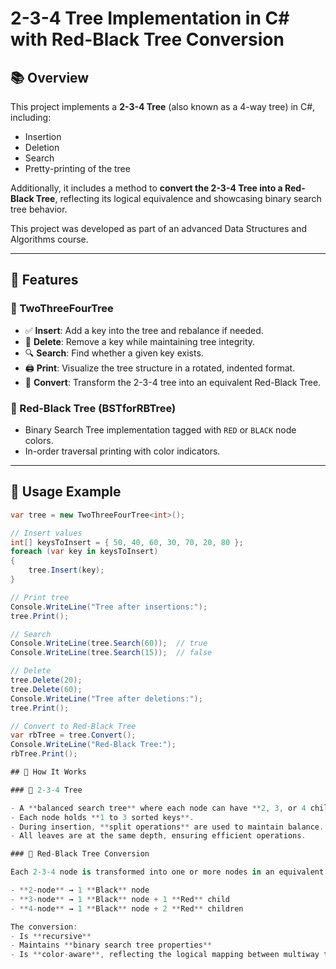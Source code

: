 # 2-3-4 Tree Implementation in C# with Red-Black Tree Conversion

## 📚 Overview

This project implements a **2-3-4 Tree** (also known as a 4-way tree) in C#, including:

- Insertion
- Deletion
- Search
- Pretty-printing of the tree

Additionally, it includes a method to **convert the 2-3-4 Tree into a Red-Black Tree**, reflecting its logical equivalence and showcasing binary search tree behavior.

This project was developed as part of an advanced Data Structures and Algorithms course.

---

## 🚀 Features

### 🌳 TwoThreeFourTree
- ✅ **Insert**: Add a key into the tree and rebalance if needed.
- 🧹 **Delete**: Remove a key while maintaining tree integrity.
- 🔍 **Search**: Find whether a given key exists.
- 🖨️ **Print**: Visualize the tree structure in a rotated, indented format.
- 🔄 **Convert**: Transform the 2-3-4 tree into an equivalent Red-Black Tree.

### 🌈 Red-Black Tree (BSTforRBTree)
- Binary Search Tree implementation tagged with `RED` or `BLACK` node colors.
- In-order traversal printing with color indicators.

---

## 🧪 Usage Example

```csharp
var tree = new TwoThreeFourTree<int>();

// Insert values
int[] keysToInsert = { 50, 40, 60, 30, 70, 20, 80 };
foreach (var key in keysToInsert)
{
    tree.Insert(key);
}

// Print tree
Console.WriteLine("Tree after insertions:");
tree.Print();

// Search
Console.WriteLine(tree.Search(60));  // true
Console.WriteLine(tree.Search(15));  // false

// Delete
tree.Delete(20);
tree.Delete(60);
Console.WriteLine("Tree after deletions:");
tree.Print();

// Convert to Red-Black Tree
var rbTree = tree.Convert();
Console.WriteLine("Red-Black Tree:");
rbTree.Print();

## 🧠 How It Works

### 📌 2-3-4 Tree

- A **balanced search tree** where each node can have **2, 3, or 4 children**.
- Each node holds **1 to 3 sorted keys**.
- During insertion, **split operations** are used to maintain balance.
- All leaves are at the same depth, ensuring efficient operations.

### 📌 Red-Black Tree Conversion

Each 2-3-4 node is transformed into one or more nodes in an equivalent **Red-Black Tree**:

- **2-node** → 1 **Black** node
- **3-node** → 1 **Black** node + 1 **Red** child
- **4-node** → 1 **Black** node + 2 **Red** children

The conversion:
- Is **recursive**
- Maintains **binary search tree properties**
- Is **color-aware**, reflecting the logical mapping between multiway trees and binary trees
